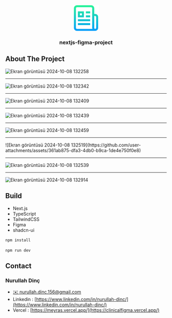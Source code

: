 


<div align="center">
  <a href="https://github.com/github_username/repo_name">
    <img src="https://raw.githubusercontent.com/enesdmc0/react-country-info/main/images/logo.png" alt="Logo" width="80" height="80">
  </a>
<h3 align="center">nextjs-figma-project</h3>
</div>



## About The Project
 
![Ekran görüntüsü 2024-10-08 132258](https://github.com/user-attachments/assets/c8aa7224-c7ef-4ad6-b6ba-bccc30cf294f)

 

<hr/>
   
![Ekran görüntüsü 2024-10-08 132342](https://github.com/user-attachments/assets/e70904ac-511b-443a-bb67-f0223020d728)


<hr/>

![Ekran görüntüsü 2024-10-08 132409](https://github.com/user-attachments/assets/961a09ab-7511-4df7-8f71-8f4121f22334)

 

<hr/>

  
![Ekran görüntüsü 2024-10-08 132439](https://github.com/user-attachments/assets/e9939e76-2efa-400c-a822-1b5cddda0776)


<hr/>

  ![Ekran görüntüsü 2024-10-08 132459](https://github.com/user-attachments/assets/2ae5b075-402e-4e3b-90c5-86dd6e10e1a9)


<hr/>
![Ekran görüntüsü 2024-10-08 132519](https://github.com/user-attachments/assets/361ab875-dfa3-4db0-b9ca-1de4e750f0e8)

<hr/>

![Ekran görüntüsü 2024-10-08 132539](https://github.com/user-attachments/assets/ca5e12ff-ffcf-4a8d-a452-5cc14fd9d8a4)


<hr/>

![Ekran görüntüsü 2024-10-08 132914](https://github.com/user-attachments/assets/e251edb7-660b-4b47-85e7-84f9dae4bae4)


  ## Build
  - Next.js
  - TypeScript
  - TailwindCSS
  - Figma
  - shadcn-ui
 


  ```nextjs
npm install

npm run dev
```



  ## Contact

  ### Nurullah Dinç

  - [ ✉️ nurullah.dinc.156@gmail.com]()
  - Linkedin : [https://www.linkedin.com/in/nurullah-dinc/](https://www.linkedin.com/in/nurullah-dinc/)
  - Vercel   : [https://meyras.vercel.app/](https://clinicalfigma.vercel.app/)
